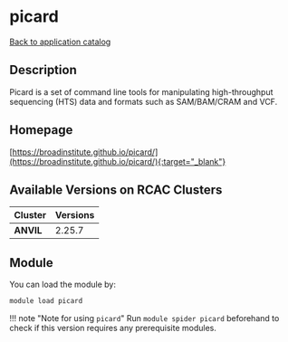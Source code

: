 # picard

[Back to application catalog](../app_catalog.md)

## Description

Picard is a set of command line tools for manipulating high-throughput sequencing (HTS) data and formats such as SAM/BAM/CRAM and VCF.

## Homepage

[https://broadinstitute.github.io/picard/](https://broadinstitute.github.io/picard/){:target="_blank"}

## Available Versions on RCAC Clusters

|Cluster|Versions|
|---|---|
**ANVIL**|2.25.7

## Module

You can load the module by:

```bash
module load picard
```

!!! note "Note for using `picard`"
    Run `module spider picard` beforehand to check if this version requires any prerequisite modules.
